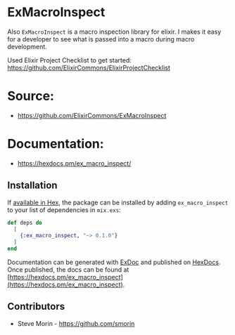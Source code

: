 # ExMacroInspect

Also `ExMacroInspect` is a macro inspection library for elixir. I makes it easy for a developer to see what is passed into a macro during macro development.

Used Elixir Project Checklist to get started: https://github.com/ElixirCommons/ElixirProjectChecklist

# Source:
* https://github.com/ElixirCommons/ExMacroInspect

# Documentation:
* https://hexdocs.pm/ex_macro_inspect/

## Installation

If [available in Hex](https://hex.pm/docs/publish), the package can be installed
by adding `ex_macro_inspect` to your list of dependencies in `mix.exs`:

```elixir
def deps do
  [
    {:ex_macro_inspect, "~> 0.1.0"}
  ]
end
```

Documentation can be generated with [ExDoc](https://github.com/elixir-lang/ex_doc)
and published on [HexDocs](https://hexdocs.pm). Once published, the docs can
be found at [https://hexdocs.pm/ex_macro_inspect](https://hexdocs.pm/ex_macro_inspect).

## Contributors
* Steve Morin - https://github.com/smorin
